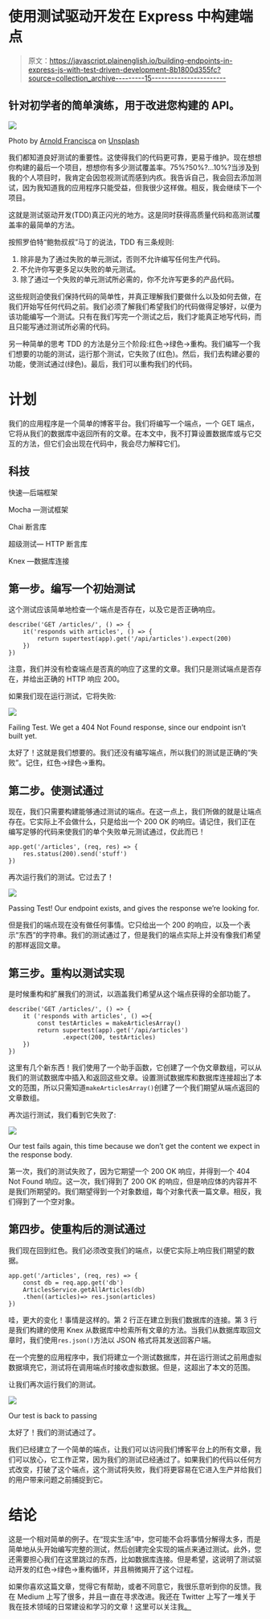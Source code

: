 # 使用测试驱动开发在 Express 中构建端点

> 原文：<https://javascript.plainenglish.io/building-endpoints-in-express-js-with-test-driven-development-8b1800d355fc?source=collection_archive---------15----------------------->

## 针对初学者的简单演练，用于改进您构建的 API。

![](img/55fe10a788a01dc2e1d9bba37746f4ec.png)

Photo by [Arnold Francisca](https://unsplash.com/@clark_fransa?utm_source=medium&utm_medium=referral) on [Unsplash](https://unsplash.com?utm_source=medium&utm_medium=referral)

我们都知道良好测试的重要性。这使得我们的代码更可靠，更易于维护。现在想想你构建的最后一个项目，想想你有多少测试覆盖率。75%?50%?…10%?当涉及到我的个人项目时，我肯定会因忽视测试而感到内疚。我告诉自己，我会回去添加测试，因为我知道我的应用程序只能受益，但我很少这样做。相反，我会继续下一个项目。

这就是测试驱动开发(TDD)真正闪光的地方。这是同时获得高质量代码和高测试覆盖率的最简单的方法。

按照罗伯特“鲍勃叔叔”马丁的说法，TDD 有三条规则:

1.  除非是为了通过失败的单元测试，否则不允许编写任何生产代码。
2.  不允许你写更多足以失败的单元测试。
3.  除了通过一个失败的单元测试所必需的，你不允许写更多的产品代码。

这些规则迫使我们保持代码的简单性，并真正理解我们要做什么以及如何去做，在我们开始写任何代码之前。我们必须了解我们希望我们的代码做得足够好，以便为该功能编写一个测试。只有在我们写完一个测试之后，我们才能真正地写代码，而且只能写通过测试所必需的代码。

另一种简单的思考 TDD 的方法是分三个阶段:红色→绿色→重构。我们编写一个我们想要的功能的测试，运行那个测试，它失败了(红色)。然后，我们去构建必要的功能，使测试通过(绿色)。最后，我们可以重构我们的代码。

# **计划**

我们的应用程序是一个简单的博客平台。我们将编写一个端点，一个 GET 端点，它将从我们的数据库中返回所有的文章。在本文中，我不打算设置数据库或与它交互的方法，但它们会出现在代码中，我会尽力解释它们。

## **科技**

快速—后端框架

Mocha —测试框架

Chai 断言库

超级测试— HTTP 断言库

Knex —数据库连接

## **第一步。编写一个初始测试**

这个测试应该简单地检查一个端点是否存在，以及它是否正确响应。

```
describe('GET /articles/', () => {
    it('responds with articles', () => {
        return supertest(app).get('/api/articles').expect(200)
    })
})
```

注意，我们并没有检查端点是否真的响应了这里的文章。我们只是测试端点是否存在，并给出正确的 HTTP 响应 200。

如果我们现在运行测试，它将失败:

![](img/f943b17559bb702b5bc95343cc232988.png)

Failing Test. We get a 404 Not Found response, since our endpoint isn’t built yet.

太好了！这就是我们想要的。我们还没有编写端点，所以我们的测试是正确的“失败”。记住，红色→绿色→重构。

## **第二步。使测试通过**

现在，我们只需要构建能够通过测试的端点。在这一点上，我们所做的就是让端点存在。它实际上不会做什么，只是给出一个 200 OK 的响应。请记住，我们正在编写足够的代码来使我们的单个失败单元测试通过，仅此而已！

```
app.get('/articles', (req, res) => {
    res.status(200).send('stuff')
})
```

再次运行我们的测试。它过去了！

![](img/58c793a4221397a324cd8d38098256ef.png)

Passing Test! Our endpoint exists, and gives the response we’re looking for.

但是我们的端点现在没有做任何事情。它只给出一个 200 的响应，以及一个表示“东西”的字符串。我们的测试通过了，但是我们的端点实际上并没有像我们希望的那样返回文章。

## **第三步。重构以测试实现**

是时候重构和扩展我们的测试，以涵盖我们希望从这个端点获得的全部功能了。

```
describe('GET /articles/', () => {
    it ('responds with articles', () =>{
        const testArticles = makeArticlesArray()
        return supertest(app).get('/api/articles')
               .expect(200, testArticles)
    })
})
```

这里有几个新东西！我们使用了一个助手函数，它创建了一个伪文章数组，可以从我们的测试数据库中插入和返回这些文章。设置测试数据库和数据库连接超出了本文的范围，所以只需知道`makeArticlesArray()`创建了一个我们期望从端点返回的文章数组。

再次运行测试，我们看到它失败了:

![](img/81c80a951804545f858b79a73de718d8.png)

Our test fails again, this time because we don’t get the content we expect in the response body.

第一次，我们的测试失败了，因为它期望一个 200 OK 响应，并得到一个 404 Not Found 响应。这一次，我们得到了 200 OK 的响应，但是响应体的内容并不是我们所期望的。我们期望得到一个对象数组，每个对象代表一篇文章。相反，我们得到了一个空对象。

## **第四步。使重构后的测试通过**

我们现在回到红色。我们必须改变我们的端点，以便它实际上响应我们期望的数据。

```
app.get('/articles', (req, res) => {
    const db = req.app.get('db')
    ArticlesService.getAllArticles(db)
    .then((articles)=> res.json(articles)
})
```

哇，更大的变化！事情是这样的。第 2 行正在建立到我们数据库的连接。第 3 行是我们构建的使用 Knex 从数据库中检索所有文章的方法。当我们从数据库取回文章时，我们使用`res.json()`方法以 JSON 格式将其发送回客户端。

在一个完整的应用程序中，我们将建立一个测试数据库，并在运行测试之前用虚拟数据填充它，测试将在调用端点时接收虚拟数据。但是，这超出了本文的范围。

让我们再次运行我们的测试。

![](img/a822f34e4b69690e9c670a2dc687c170.png)

Our test is back to passing

太好了！我们的测试通过了。

我们已经建立了一个简单的端点，让我们可以访问我们博客平台上的所有文章，我们可以放心，它工作正常，因为我们的测试已经通过了。如果我们的代码以任何方式改变，打破了这个端点，这个测试将失败，我们将更容易在它进入生产并给我们的用户带来问题之前捕捉到它。

# 结论

这是一个相对简单的例子。在“现实生活”中，您可能不会将事情分解得太多，而是简单地从头开始编写完整的测试，然后创建完全实现的端点来通过测试。此外，您还需要担心我们在这里跳过的东西，比如数据库连接。但是希望，这说明了测试驱动开发的红色→绿色→重构循环，并且稍微揭开了这个过程。

如果你喜欢这篇文章，觉得它有帮助，或者不同意它，我很乐意听到你的反馈。我在 Medium 上写了很多，并且一直在寻求改进。我还在 Twitter 上写了一堆关于我在技术领域的日常建设和学习的文章！这里可以关注我[。](https://twitter.com/ARColeburn)